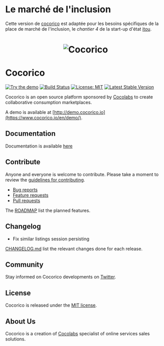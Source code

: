 # Le marché de l'inclusion
Cette version de [cocorico](https://www.cocorico.io/) est adaptée pour les besoins
spécifiques de la place de marché de l'inclusion, le _chantier 4_ de la start-up d'état
[itou](https://beta.gouv.fr/startups/itou.html).

<h1 align="center">
    <img src="http://docs.cocorico.io/images/logo_cocorico_20.png" alt="Cocorico"/>
</h1>

# Cocorico

[![Try the demo](https://img.shields.io/badge/try-demo-green.svg)](https://www.cocorico.io/en/demo/)
[![Build Status](https://secure.travis-ci.org/Cocolabs-SAS/cocorico.svg)](http://travis-ci.org/Cocolabs-SAS/cocorico)
[![License: MIT](https://img.shields.io/badge/License-MIT-blue.svg)](https://opensource.org/licenses/MIT)
[![Latest Stable Version](https://poser.pugx.org/cocorico/cocorico/v/stable.svg)](https://packagist.org/packages/cocorico/cocorico)

Cocorico is an open source platform sponsored by [Cocolabs](https://www.cocolabs.com/en/?utm_source=github&utm_medium=cocorico-page&utm_campaign=organic) to create collaborative consumption marketplaces.

A demo is available at [http://demo.cocorico.io](https://www.cocorico.io/en/demo/).

## Documentation

Documentation is available [here](doc/index.md)

## Contribute

Anyone and everyone is welcome to contribute. Please take a moment to
review the [guidelines for contributing](CONTRIBUTING.md).

* [Bug reports](CONTRIBUTING.md#bugs)
* [Feature requests](CONTRIBUTING.md#features)
* [Pull requests](CONTRIBUTING.md#pull-requests)

The [ROADMAP](ROADMAP.md) list the planned features.

## Changelog
 - Fix similar listings session persisting

[CHANGELOG.md](CHANGELOG.md) list the relevant changes done for each release.

## Community

Stay informed on Cocorico developments on [Twitter](https://twitter.com/cocorico_rocks).

## License

Cocorico is released under the [MIT license](LICENSE).


## About Us

Cocorico is a creation of [Cocolabs](https://www.cocolabs.com/en/?utm_source=github&utm_medium=cocorico-page&utm_campaign=organic) specialist of online services sales solutions.
